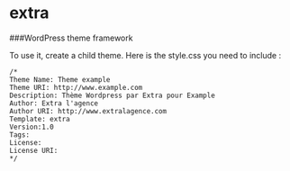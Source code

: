 extra
=====

###WordPress theme framework

To use it, create a child theme.
Here is the style.css you need to include :

	/*
	Theme Name: Theme example
	Theme URI: http://www.example.com
	Description: Thème Wordpress par Extra pour Example
	Author: Extra l'agence
	Author URI: http://www.extralagence.com
	Template: extra
	Version:1.0  
	Tags: 
	License: 
	License URI: 
	*/
